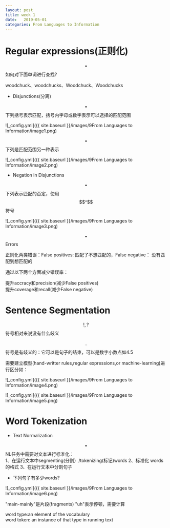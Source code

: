 ```yaml
---
layout: post
title: week 1 
date:   2019-05-01
categories: From Languages to Information
---  
```


# Regular expressions(正则化)

$$\bullet$$ 如何对下面单词进行查找? 

woodchuck、woodchucks、Woodchuck、Woodchucks  

+ Disjunctions(分离)

$$\bullet$$ 下列括号表示匹配，括号内字母或数字表示可以选择的匹配范围      

![_config.yml]({{ site.baseurl }}/images/9From Languages to Information/image1.png)  

$$\bullet$$ 下列是匹配范围另一种表示  

![_config.yml]({{ site.baseurl }}/images/9From Languages to Information/image2.png) 

+ Negation in Disjunctions  

$$\bullet$$ 下列表示匹配的否定，使用$$^$$符号  

![_config.yml]({{ site.baseurl }}/images/9From Languages to Information/image3.png) 


$$\bullet$$ Errors 

正则化两类错误：False positives: 匹配了不想匹配的，False negative： 没有匹配到想匹配的

通过以下两个方面减少错误率：  

提升accracy和precision(减少False positives)   
提升coverage和recall(减少False negative)    


# Sentence Segmentation  

$$!,?$$符号相对来说没有什么歧义

$$.$$符号是有歧义的：它可以是句子的结束，可以是数字小数点如4.5 

需要建立模型(hand-writter rules,regular expressions,or machine-learning)进行区分如：  

![_config.yml]({{ site.baseurl }}/images/9From Languages to Information/image4.png) 

![_config.yml]({{ site.baseurl }}/images/9From Languages to Information/image5.png) 




# Word Tokenization  

+ Text Normalization   

 $$\bullet$$ NL任务中需要对文本进行标准化：  
 1、在运行文本中segmenting(分割）/tokenizing(标记)words 
 2、标准化 words的格式
 3、在运行文本中分割句子   
 
 + 下列句子有多少words?   
 
 ![_config.yml]({{ site.baseurl }}/images/9From Languages to Information/image6.png)  
 
 "main-mainly"是片段(fragments) 
 "uh"表示停顿，需要计算 
 
 
 
 word type:an element of the vocabulary  
 word token: an instance of that type in running text
 
